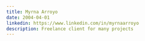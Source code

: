 ```yaml
---
title: Myrna Arroyo
date: 2004-04-01
linkedin: https://www.linkedin.com/in/myrnaarroyo
description: Freelance client for many projects
---
```

